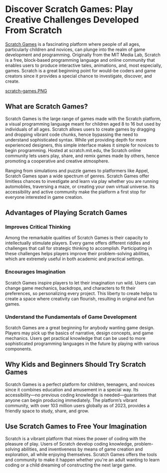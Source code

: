 # Discover Scratch Games: Play Creative Challenges Developed From Scratch
[Scratch Games](https://scratchgames.co/) is a fascinating platform where people of all ages, particularly children and novices, can plunge into the realm of game development and programming. Originally from the MIT Media Lab, Scratch is a free, block-based programming language and online community that enables users to produce interactive tales, animations, and, most especially, games. Scratch is a great beginning point for would-be coders and game creators since it provides a special chance to investigate, discover, and create.



[scratch-games.PNG](https://github.com/scratchgamesco/scratchgamesco/commit/fc84067a5497f917e00f20477636df224fef5eb5)



## What are Scratch Games?
Scratch Games is the large range of games made with the Scratch platform, a visual programming language meant for children aged 8 to 16 but used by individuals of all ages. Scratch allows users to create games by dragging and dropping vibrant code chunks, hence bypassing the need to understand sophisticated syntax. While yet providing depth for more experienced designers, this simple interface makes it simple for novices to begin programming. Hosted at scratch.mit.edu, the Scratch online community lets users play, share, and remix games made by others, hence promoting a cooperative and creative atmosphere.

Ranging from simulations and puzzle games to platformers like Appel, Scratch Games span a wide spectrum of genres. Scratch Games offer limitless chances to investigate and learn via play whether you are running automobiles, traversing a maze, or creating your own virtual universe. Its accessibility and active community make the platform a first stop for everyone interested in game creation.

## Advantages of Playing Scratch Games 
### Improves Critical Thinking
Among the remarkable qualities of Scratch Games is their capacity to intellectually stimulate players. Every game offers different riddles and challenges that call for strategic thinking to accomplish. Participating in these challenges helps players improve their problem-solving abilities, which are extremely useful in both academic and practical settings.

### Encourages Imagination
Scratch Games inspire players to let their imagination run wild. Users can change game mechanics, backdrops, and characters to fit their preferences, so personalizing every project. This liberty to create helps to create a space where creativity can flourish, resulting in original and fun games.

### Understand the Fundamentals of Game Development
Scratch Games are a great beginning for anybody wanting game design. Players may pick up the basics of narrative, design concepts, and game mechanics. Users get practical knowledge that can be used to more sophisticated programming languages in the future by playing with various components.

## Why Kids and Beginners Should Try Scratch Games

Scratch Games is a perfect platform for children, teenagers, and novices since it combines education and amusement in a special way. Its accessibility—no previous coding knowledge is needed—guarantees that anyone can begin producing immediately. The platform’s vibrant community, with over 103 million users globally as of 2023, provides a friendly space to study, share, and grow. 

## Use Scratch Games to Free Your Imagination
Scratch is a vibrant platform that mixes the power of coding with the pleasure of play. Users of Scratch develop coding knowledge, problem-solving abilities, and inventiveness by means of game creation and exploration, all while enjoying themselves. Scratch Games offers the tools and community to make it happen whether you're an adult wanting to learn coding or a child dreaming of constructing the next large game.
